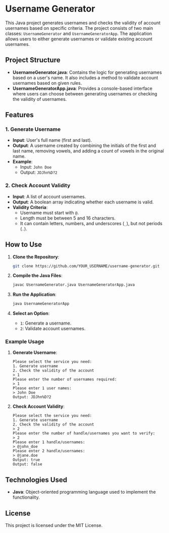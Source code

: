 # Username Generator

This Java project generates usernames and checks the validity of account usernames based on specific criteria. The project consists of two main classes: `UsernameGenerator` and `UsernameGeneratorApp`. The application allows users to either generate usernames or validate existing account usernames.

## Project Structure

- **UsernameGenerator.java**: Contains the logic for generating usernames based on a user's name. It also includes a method to validate account usernames based on given rules.
- **UsernameGeneratorApp.java**: Provides a console-based interface where users can choose between generating usernames or checking the validity of usernames.

## Features

### 1. Generate Username
- **Input**: User's full name (first and last).
- **Output**: A username created by combining the initials of the first and last name, removing vowels, and adding a count of vowels in the original name.
- **Example**:
    - Input: `John Doe`
    - Output: `JDJhn%D?2`

### 2. Check Account Validity
- **Input**: A list of account usernames.
- **Output**: A boolean array indicating whether each username is valid.
- **Validity Criteria**:
    - Username must start with `@`.
    - Length must be between 5 and 16 characters.
    - It can contain letters, numbers, and underscores (`_`), but not periods (`.`).

## How to Use

1. **Clone the Repository**:
    ```bash
    git clone https://github.com/YOUR_USERNAME/username-generator.git
    ```
2. **Compile the Java Files**:
    ```bash
    javac UsernameGenerator.java UsernameGeneratorApp.java
    ```
3. **Run the Application**:
    ```bash
    java UsernameGeneratorApp
    ```

4. **Select an Option**:
    - `1`: Generate a username.
    - `2`: Validate account usernames.

### Example Usage

1. **Generate Username**:
    ```
    Please select the service you need: 
    1. Generate username 
    2. Check the validity of the account
    > 1
    Please enter the number of usernames required:
    > 1
    Please enter 1 user names:
    > John Doe
    Output: JDJhn%D?2
    ```

2. **Check Account Validity**:
    ```
    Please select the service you need: 
    1. Generate username 
    2. Check the validity of the account
    > 2
    Please enter the number of handle/usernames you want to verify:
    > 2
    Please enter 1 handle/usernames:
    > @john_doe
    Please enter 2 handle/usernames:
    > @jane.doe
    Output: true
    Output: false
    ```

## Technologies Used

- **Java**: Object-oriented programming language used to implement the functionality.

## License

This project is licensed under the MIT License.
